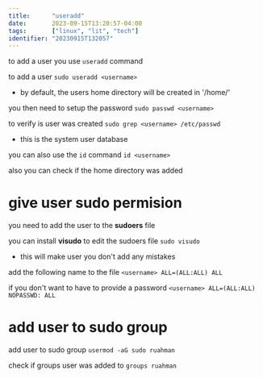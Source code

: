 ```yaml
---
title:      "useradd"
date:       2023-09-15T13:20:57-04:00
tags:       ["linux", "lit", "tech"]
identifier: "20230915T132057"
---
```


to add a user you use `useradd` command

to add a user
`sudo useradd <username>`
- by default, the users home directory will be created in '/home/<username>'

you then need to setup the password
`sudo passwd <username>`

to verify is user was created
`sudo grep <username> /etc/passwd`
- this is the system user database

you can also use the `id` command
`id <username>`

also you can check if the home directory was added


give user sudo permision
========================

you need to add the user to the **sudoers** file

you can install **visudo** to edit the sudoers file
`sudo visudo`
- this will make user you don't add any mistakes

add the following name to the file
`<username> ALL=(ALL:ALL) ALL`

if you don't want to have to provide a password
`<username> ALL=(ALL:ALL) NOPASSWD: ALL`



add user to sudo group
======================

add user to sudo group
`usermod -aG sudo ruahman`

check if groups user was added to 
`groups ruahman`
